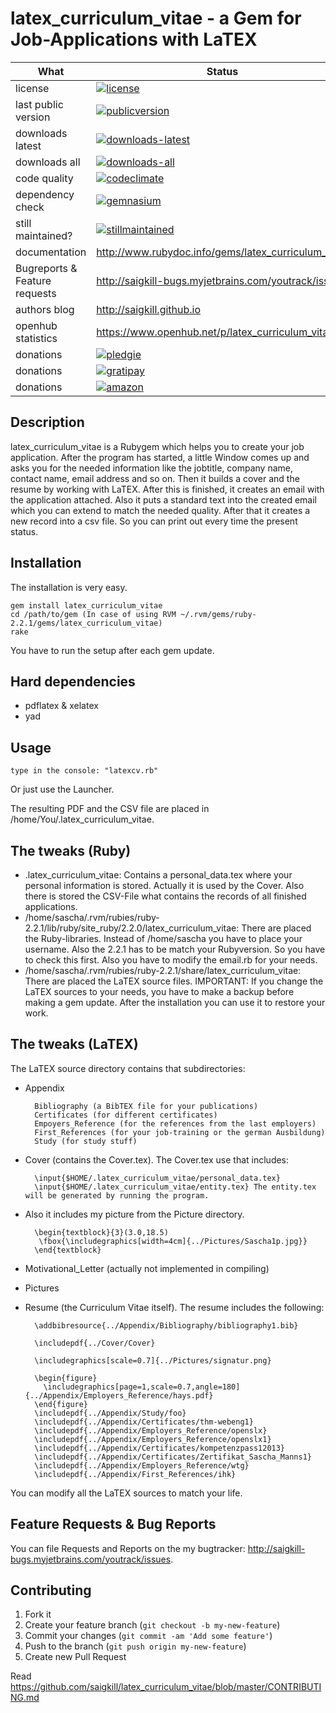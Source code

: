 # latex_curriculum_vitae - a Gem for Job-Applications with LaTEX

| What                          | Status                                                                                                                                                                              |
|-------------------------------|-------------------------------------------------------------------------------------------------------------------------------------------------------------------------------------|
| license                       | [![license](http://img.shields.io/:license-gpl3-blue.svg)](http://www.gnu.org/licenses/gpl-3.0.html)                                                                                |
| last public version           | [![publicversion](https://badge.fury.io/rb/latex_curriculum_vitae.png)](http://rubygems.org/gems/latex_curriculum_vitae)                                                                      |
| downloads latest              | [![downloads-latest](https://img.shields.io/gem/dtv/latex_curriculum_vitae.svg)](https://rubygems.org/gems/latex_curriculum_vitae)                                                            |
| downloads all                 | [![downloads-all](https://img.shields.io/gem/dt/latex_curriculum_vitae.svg)](https://rubygems.org/gems/latex_curriculum_vitae)                                                                |
| code quality                  | [![codeclimate](https://codeclimate.com/github/saigkill/latex_curriculum_vitae.png)](https://codeclimate.com/github/saigkill/latex_curriculum_vitae)                                          |
| dependency check              | [![gemnasium](https://gemnasium.com/saigkill/latex_curriculum_vitae.png)](https://gemnasium.com/saigkill/latex_curriculum_vitae)                                                              |
| still maintained?             | [![stillmaintained](http://stillmaintained.com/saigkill/latex_curriculum_vitae.png)](http://stillmaintained.com/saigkill/latex_curriculum_vitae)                                              |
| documentation                 | http://www.rubydoc.info/gems/latex_curriculum_vitae                                                                                                                                    |
| Bugreports & Feature requests | http://saigkill-bugs.myjetbrains.com/youtrack/issues                                                                                                                              |
| authors blog                  | http://saigkill.github.io                                                                                                                                                         |
| openhub statistics            | https://www.openhub.net/p/latex_curriculum_vitae                                                                                                                                       |
| donations                     | [![pledgie](https://pledgie.com/campaigns/30094.png?skin_name=chrome)](https://pledgie.com/campaigns/30094)                                                                         |
| donations                     | [![gratipay](http://img.shields.io/gratipay/saigkill.svg)](https://gratipay.com/~saigkill/)                                                                                         |
| donations                     | [![amazon](http://tsv-neuss.de/cms/upload/News-Bilder/amazon1.png)](http://www.amazon.de/registry/wishlist/D75HOEQ00BDD)                                                            |

## Description

latex_curriculum_vitae is a Rubygem which helps you to create your job application. After the program has started, a little Window comes up
and asks you for the needed information like the jobtitle, company name, contact name, email address and so on.
Then it builds a cover and the resume by working with LaTEX. After this is finished, it creates an email with the application attached.
Also it puts a standard text into the created email which you can extend to match the needed quality.
After that it creates a new record into a csv file. So you can print out every time the present status.

## Installation

The installation is very easy.

    gem install latex_curriculum_vitae
    cd /path/to/gem (In case of using RVM ~/.rvm/gems/ruby-2.2.1/gems/latex_curriculum_vitae)
    rake

You have to run the setup after each gem update.

## Hard dependencies

* pdflatex & xelatex
* yad

## Usage

    type in the console: "latexcv.rb"

Or just use the Launcher.

The resulting PDF and the CSV file are placed in /home/You/.latex_curriculum_vitae.

## The tweaks (Ruby)

* .latex_curriculum_vitae: Contains a personal_data.tex where your personal information is stored. Actually it is used by the Cover.
  Also there is stored the CSV-File what contains the records of all finished applications.
* /home/sascha/.rvm/rubies/ruby-2.2.1/lib/ruby/site_ruby/2.2.0/latex_curriculum_vitae: There are placed the Ruby-libraries. Instead of 
  /home/sascha you have to place your username. Also the 2.2.1 has to be match your Rubyversion. So you have to check this first.
  Also you have to modify the email.rb for your needs.
* /home/sascha/.rvm/rubies/ruby-2.2.1/share/latex_curriculum_vitae: There are placed the LaTEX source files.
IMPORTANT: If you change the LaTEX sources to your needs, you have to make a backup before making a gem update. After the installation
you can use it to restore your work.

## The tweaks (LaTEX)

The LaTEX source directory contains that subdirectories:

* Appendix

        Bibliography (a BibTEX file for your publications)
        Certificates (for different certificates)
        Empoyers_Reference (for the references from the last employers)
        First_References (for your job-training or the german Ausbildung)
        Study (for study stuff)

* Cover (contains the Cover.tex). The Cover.tex use that includes:
    
        \input{$HOME/.latex_curriculum_vitae/personal_data.tex}
        \input{$HOME/.latex_curriculum_vitae/entity.tex} The entity.tex will be generated by running the program.
     
* Also it includes my picture from the Picture directory.

        \begin{textblock}{3}(3.0,18.5)
	     \fbox{\includegraphics[width=4cm]{../Pictures/Sascha1p.jpg}}
        \end{textblock} 

* Motivational_Letter (actually not implemented in compiling)

* Pictures

* Resume (the Curriculum Vitae itself). The resume includes the following:
     
        \addbibresource{../Appendix/Bibliography/bibliography1.bib}

        \includepdf{../Cover/Cover}

        \includegraphics[scale=0.7]{../Pictures/signatur.png}

        \begin{figure}  
          \includegraphics[page=1,scale=0.7,angle=180]{../Appendix/Employers_Reference/hays.pdf}
        \end{figure}
        \includepdf{../Appendix/Study/foo}
        \includepdf{../Appendix/Certificates/thm-webeng1}
        \includepdf{../Appendix/Employers_Reference/openslx}
        \includepdf{../Appendix/Employers_Reference/openslx1}
        \includepdf{../Appendix/Certificates/kompetenzpass12013}
        \includepdf{../Appendix/Certificates/Zertifikat_Sascha_Manns1}
        \includepdf{../Appendix/Employers_Reference/wtg}
        \includepdf{../Appendix/First_References/ihk}

You can modify all the LaTEX sources to match your life.

## Feature Requests & Bug Reports
You can file Requests and Reports on the my bugtracker: http://saigkill-bugs.myjetbrains.com/youtrack/issues.

## Contributing

1. Fork it
2. Create your feature branch (`git checkout -b my-new-feature`)
3. Commit your changes (`git commit -am 'Add some feature'`)
4. Push to the branch (`git push origin my-new-feature`)
5. Create new Pull Request

Read https://github.com/saigkill/latex_curriculum_vitae/blob/master/CONTRIBUTING.md